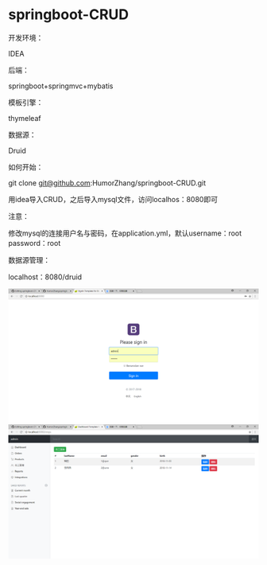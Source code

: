 # springboot-CRUD
开发环境：

IDEA

后端：

springboot+springmvc+mybatis

模板引擎：

thymeleaf

数据源：

Druid


如何开始：

git clone git@github.com:HumorZhang/springboot-CRUD.git 

用idea导入CRUD，之后导入mysql文件，访问localhos：8080即可

注意：

修改mysql的连接用户名与密码，在application.yml，默认username：root password：root

数据源管理：

localhost：8080/druid

![Image text](https://github.com/HumorZhang/springboot-CRUD/blob/master/src/1.png)
![Image text](https://github.com/HumorZhang/springboot-CRUD/blob/master/src/2.png)

